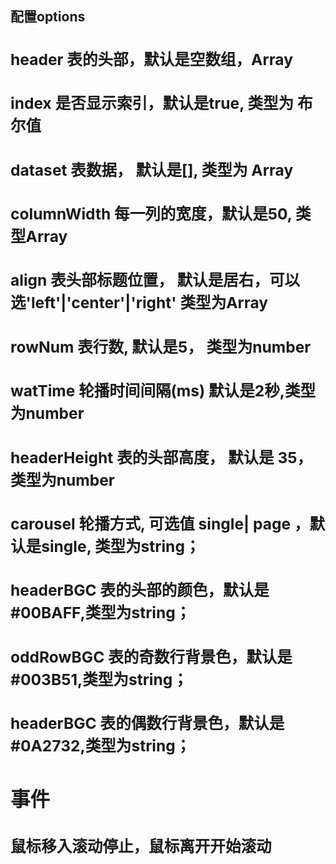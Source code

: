 ## 配置options<object>
### header 表的头部，默认是空数组，Array<string>
### index 是否显示索引，默认是true, 类型为 布尔值
### dataset 表数据， 默认是[], 类型为 Array<Array>
### columnWidth 每一列的宽度，默认是50, 类型Array<number>
### align 表头部标题位置， 默认是居右，可以选'left'|'center'|'right' 类型为Array<string>
### rowNum 表行数, 默认是5， 类型为number
### watTime 轮播时间间隔(ms) 默认是2秒,类型为number
### headerHeight 表的头部高度， 默认是 35， 类型为number
### carousel 轮播方式, 可选值 single| page ，默认是single, 类型为string；
### headerBGC 表的头部的颜色，默认是#00BAFF,类型为string；
### oddRowBGC 表的奇数行背景色，默认是#003B51,类型为string；
### headerBGC 表的偶数行背景色，默认是#0A2732,类型为string；

## 事件
### 鼠标移入滚动停止，鼠标离开开始滚动